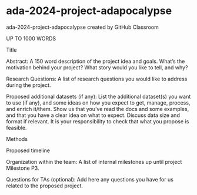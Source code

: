 # ada-2024-project-adapocalypse
ada-2024-project-adapocalypse created by GitHub Classroom

UP TO 1000 WORDS

Title

Abstract: A 150 word description of the project idea and goals. What’s the motivation behind your project? What story would you like to tell, and why?

Research Questions: A list of research questions you would like to address during the project.

Proposed additional datasets (if any): List the additional dataset(s) you want to use (if any), and some ideas on how you expect to get, manage, process, and enrich it/them. Show us that you’ve read the docs and some examples, and that you have a clear idea on what to expect. Discuss data size and format if relevant. It is your responsibility to check that what you propose is feasible.

Methods

Proposed timeline

Organization within the team: A list of internal milestones up until project Milestone P3.

Questions for TAs (optional): Add here any questions you have for us related to the proposed project.